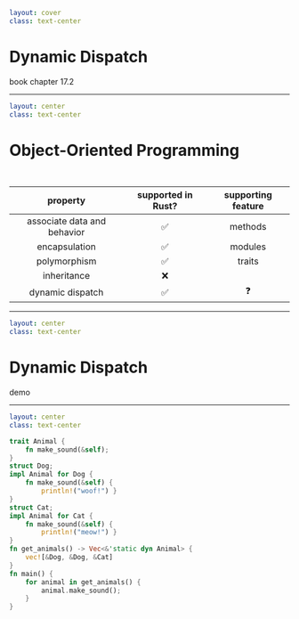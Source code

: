 ```yaml
layout: cover
class: text-center
```

# Dynamic Dispatch

book chapter 17.2

<Nr />

---

```yaml
layout: center
class: text-center
```

# Object-Oriented Programming

<div style="height: 1em"></div>

| **property** | **supported in Rust?** | **supporting feature** |
| :-: | :-: | :-: |
| associate data and behavior | ✅ | methods |
| encapsulation | ✅ | modules |
| polymorphism | ✅ | traits |
| inheritance | ❌ | |
| dynamic dispatch | ✅ | ❓ |

<Nr />

---

```yaml
layout: center
class: text-center
```

# Dynamic Dispatch

demo

<Nr />

---

```yaml
layout: center
class: text-center
```

```rust
trait Animal {
    fn make_sound(&self);
}
struct Dog;
impl Animal for Dog {
    fn make_sound(&self) {
        println!("woof!") }
}
struct Cat;
impl Animal for Cat {
    fn make_sound(&self) {
        println!("meow!") }
}
fn get_animals() -> Vec<&'static dyn Animal> {
    vec![&Dog, &Dog, &Cat]
}
fn main() {
    for animal in get_animals() {
        animal.make_sound();
    }
}
```

<Nr />
